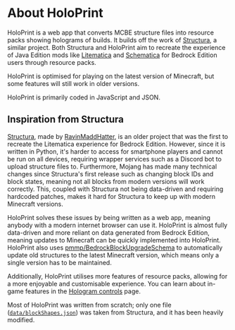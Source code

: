 # About HoloPrint
HoloPrint is a web app that converts MCBE structure files into resource packs showing holograms of builds. It builds off the work of [Structura](https://github.com/RavinMaddHatter/Structura), a similar project. Both Structura and HoloPrint aim to recreate the experience of Java Edition mods like [Litematica](https://github.com/maruohon/litematica) and [Schematica](https://github.com/Lunatrius/Schematica) for Bedrock Edition users through resource packs.

HoloPrint is optimised for playing on the latest version of Minecraft, but some features will still work in older versions.

HoloPrint is primarily coded in JavaScript and JSON.

<Contributors/>

## Inspiration from Structura
[Structura](https://github.com/RavinMaddHatter/Structura), made by [RavinMaddHatter](https://github.com/RavinMaddHatter), is an older project that was the first to recreate the Litematica experience for Bedrock Edition. However, since it is written in Python, it's harder to access for smartphone players and cannot be run on all devices, requiring wrapper services such as a Discord bot to upload structure files to. Furthermore, Mojang has made many technical changes since Structura's first release such as changing block IDs and block states, meaning not all blocks from modern versions will work correctly. This, coupled with Structura not being data-driven and requiring hardcoded patches, makes it hard for Structura to keep up with modern Minecraft versions.

HoloPrint solves these issues by being written as a web app, meaning anybody with a modern internet browser can use it. HoloPrint is almost fully data-driven and more reliant on data generated from Bedrock Edition, meaning updates to Minecraft can be quickly implemented into HoloPrint. HoloPrint also uses [pmmp/BedrockBlockUpgradeSchema](https://github.com/pmmp/BedrockBlockUpgradeSchema) to automatically update old structures to the latest Minecraft version, which means only a single version has to be maintained.

Additionally, HoloPrint utilises more features of resource packs, allowing for a more enjoyable and customisable experience. You can learn about in-game features in the [Hologram controls](/hologram-controls) page.

Most of HoloPrint was written from scratch; only one file ([`data/blockShapes.json`](https://github.com/SuperLlama88888/holoprint/blob/main/src/data/blockShapes.json)) was taken from Structura, and it has been heavily modified.